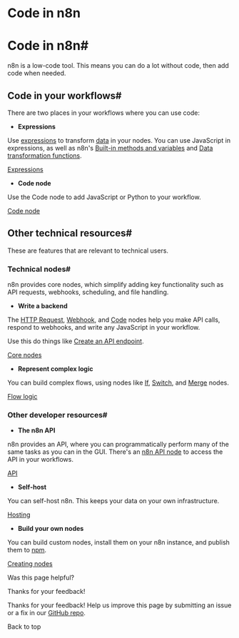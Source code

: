 # Code in n8n

[ ](https://github.com/n8n-io/n8n-docs/edit/main/docs/code/index.md "Edit this page")

# Code in n8n#

n8n is a low-code tool. This means you can do a lot without code, then add code when needed.

## Code in your workflows#

There are two places in your workflows where you can use code:

  * **Expressions**

Use [expressions](../glossary/#expression-n8n) to transform [data](../data/) in your nodes. You can use JavaScript in expressions, as well as n8n's [Built-in methods and variables](builtin/overview/) and [Data transformation functions](builtin/data-transformation-functions/).

[ Expressions](expressions/)

  * **Code node**

Use the Code node to add JavaScript or Python to your workflow.

[ Code node](code-node/)




## Other technical resources#

These are features that are relevant to technical users.

### Technical nodes#

n8n provides core nodes, which simplify adding key functionality such as API requests, webhooks, scheduling, and file handling.

  * **Write a backend**

The [HTTP Request](../integrations/builtin/core-nodes/n8n-nodes-base.httprequest/), [Webhook](../integrations/builtin/core-nodes/n8n-nodes-base.webhook/), and [Code](code-node/) nodes help you make API calls, respond to webhooks, and write any JavaScript in your workflow.

Use this do things like [Create an API endpoint](https://n8n.io/workflows/1750-creating-an-api-endpoint/).

[ Core nodes](../integrations/builtin/core-nodes/)

  * **Represent complex logic**

You can build complex flows, using nodes like [If](../integrations/builtin/core-nodes/n8n-nodes-base.if/), [Switch](../integrations/builtin/core-nodes/n8n-nodes-base.switch/), and [Merge](../integrations/builtin/core-nodes/n8n-nodes-base.merge/) nodes. 

[ Flow logic](../flow-logic/)




### Other developer resources#

  * **The n8n API**

n8n provides an API, where you can programmatically perform many of the same tasks as you can in the GUI. There's an [n8n API node](../integrations/builtin/core-nodes/n8n-nodes-base.n8n/) to access the API in your workflows.

[ API](../api/)

  * **Self-host**

You can self-host n8n. This keeps your data on your own infrastructure.

[ Hosting](../hosting/)

  * **Build your own nodes**

You can build custom nodes, install them on your n8n instance, and publish them to [npm](https://www.npmjs.com/).

[ Creating nodes](../integrations/creating-nodes/overview/)




Was this page helpful? 

Thanks for your feedback! 

Thanks for your feedback! Help us improve this page by submitting an issue or a fix in our [GitHub repo](https://github.com/n8n-io/n8n-docs). 

Back to top 
